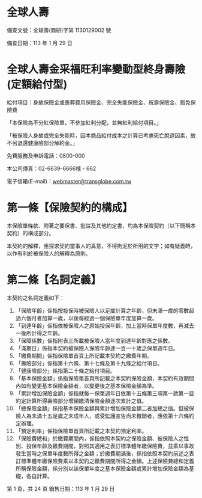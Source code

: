 # 全球人壽

備查文號：全球壽(商研)字第 1130129002 號

備查日期：113 年 1 月 29 日

# 全球人壽金采福旺利率變動型終身壽險(定額給付型)

給付項目：身故保險金或喪葬費用保險金、完全失能保險金、祝壽保險金、豁免保險費

「本保險為不分紅保險單，不參加紅利分配，並無紅利給付項目。」

「被保險人身故或完全失能時，因本商品給付成本之計算已考慮死亡脫退因素，故不另退還健康險部分解約金。」

免費服務及申訴電話：0800-000

本公司傳真：02-6639-6666樣 - 662

電子信箱(E-mail)：webmaster@transglobe.com.tw

# 第一條【保險契約的構成】

本保險單條款、附著之要保書、批註及其他約定書，均為本保險契約（以下簡稱本契約）的構成部分。

本契約的解釋，應探求契約當事人的真意，不得拘泥於所用的文字；如有疑義時，以作有利於被保險人的解釋為原則。

# 第二條【名詞定義】

本契約之名詞定義如下：

1. 「保險年齡」係指按投保時被保險人以足歲計算之年齡，但未滿一歲的零數超過六個月者加算一歲，以後每經過一個保險單年度加算一歲。
2. 「到達年齡」係指依被保險人之原始投保年齡，加上當時保單年度數，再減去一後所計得之年齡。
3. 「保障係數」係指附表三所載被保險人當年度到達年齡對應之係數。
4. 「滿期日」係指本契約被保險人保險年齡達一百一十歲之保單週年日。
5. 「繳費期間」係指保險單首頁上所記載本契約之繳費年期。
6. 「壽險部分」係指第十六條、第十七條及第十九條之給付項目。
7. 「健康險部分」係指第二十條之給付項目。
8. 「基本保險金額」係指保險單首頁所記載之本契約保險金額，本契約有效期間內如有變更基本保險金額者，以變更後之基本保險金額為準。
9. 「累計增加保險金額」係指就每一保單週年日依第十五條第三項第一款第一目約定計算所得壽險部分增額繳清保險金額逐次累計之值。
10. 「總保險金額」係指基本保險金額與累計增加保險金額二者加總之值。但被保險人為未滿十五足歲之未成年人，或受監護宣告尚未撤銷者，應依第十六條約定辦理。
11. 「預定利率」係指保險單首頁所記載之本契約預定利率。
12. 「保險費總和」於繳費期間內，係指依照本契約之保險金額、被保險人之性別、投保年齡及繳費期間，對照其適用之表訂標準體年繳保險費，並乘以事故發生當時之保單年度數所得之金額；於繳費期滿後，係指依照本契約前述之表訂標準體年繳保險費乘以本契約之繳費期間所得之金額。上述保險費總和定義所稱保險金額，係分別以該保單年度之基本保險金額或累計增加保險金額為基礎，各自計算。

第 1 頁，共 24 頁 銷售日期：113 年 1 月 29 日